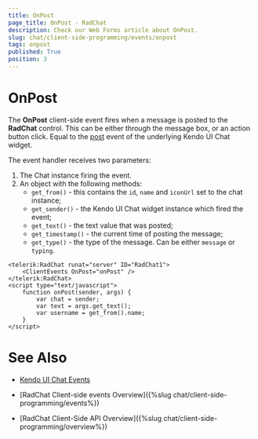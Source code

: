 ```yaml
---
title: OnPost
page_title: OnPost - RadChat
description: Check our Web Forms article about OnPost.
slug: chat/client-side-programming/events/onpost
tags: onpost
published: True
position: 3
---
```


# OnPost


The **OnPost** client-side event fires when a message is posted to the **RadChat** control. This can be either through the message box, or an action button click. Equal to the [post](https://docs.telerik.com/kendo-ui/api/javascript/ui/chat/events/post) event of the underlying Kendo UI Chat widget.

The event handler receives two parameters:

1. The Chat instance firing the event.
2. An object with the following methods:
    - `get_from()` - this contains the `id`, `name` and `iconUrl` set to the chat instance;
    - `get_sender()` - the Kendo UI Chat widget instance which fired the event; 
    - `get_text()` - the text value that was posted;
    - `get_timestamp()` - the current time of posting the message;
    - `get_type()` - the type of the message. Can be either `message` or `typing`.

````ASPNET
<telerik:RadChat runat="server" ID="RadChat1">
    <ClientEvents OnPost="onPost" />
</telerik:RadChat>
<script type="text/javascript">
    function onPost(sender, args) {
        var chat = sender;
        var text = args.get_text();
        var username = get_from().name;
    }
</script>
````

# See Also

 * [Kendo UI Chat Events](https://docs.telerik.com/kendo-ui/api/javascript/ui/chat#events)

 * [RadChat Client-side events Overview]({%slug chat/client-side-programming/events%})

 * [RadChat Client-Side API Overview]({%slug chat/client-side-programming/overview%})

